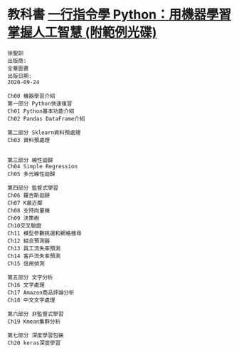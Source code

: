 # 教科書  [一行指令學 Python：用機器學習掌握人工智慧 (附範例光碟)](https://www.tenlong.com.tw/products/9789865034948?list_name=srh)
```
徐聖訓
出版商:
全華圖書
出版日期:
2020-09-24

```

```
Ch00 機器學習介紹
第一部分 Python快速複習
Ch01 Python基本功能介紹
Ch02 Pandas DataFrame介紹

第二部分 Sklearn資料預處理
Ch03 資料預處理


第三部分 線性迴歸
Ch04 Simple Regression
Ch05 多元線性迴歸

第四部分 監督式學習
Ch06 羅吉斯迴歸
Ch07 K最近鄰
Ch08 支持向量機
Ch09 決策樹
Ch10交叉驗證
Ch11 模型參數挑選和網格搜尋
Ch12 組合預測器
Ch13 員工流失率預測
Ch14 客戶流失率預測
Ch15 信用偵測

第五部分 文字分析
Ch16 文字處理
Ch17 Amazon商品評論分析
Ch18 中文文字處理

第六部分 非監督式學習
Ch19 Kmean集群分析

第七部分 深度學習包裝
Ch20 keras深度學習
```
